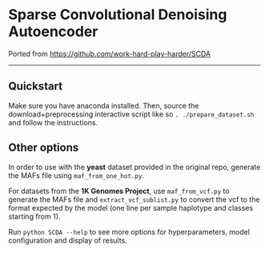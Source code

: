 # Sparse Convolutional Denoising Autoencoder
Ported from https://github.com/work-hard-play-harder/SCDA

---

## Quickstart

Make sure you have anaconda installed. Then, source the download+preprocessing interactive script like so `. ./prepare_dataset.sh` and follow the instructions.

## Other options
In order to use with the **yeast** dataset provided in the original repo, generate the MAFs file using `maf_from_one_hot.py`.

For datasets from the **1K Genomes Project**, use `maf_from_vcf.py` to generate the MAFs file and `extract_vcf_sublist.py` to convert the vcf to the format expected by the model (one line per sample haplotype and classes starting from 1).

Run `python SCDA --help` to see more options for hyperparameters, model configuration and display of results.
